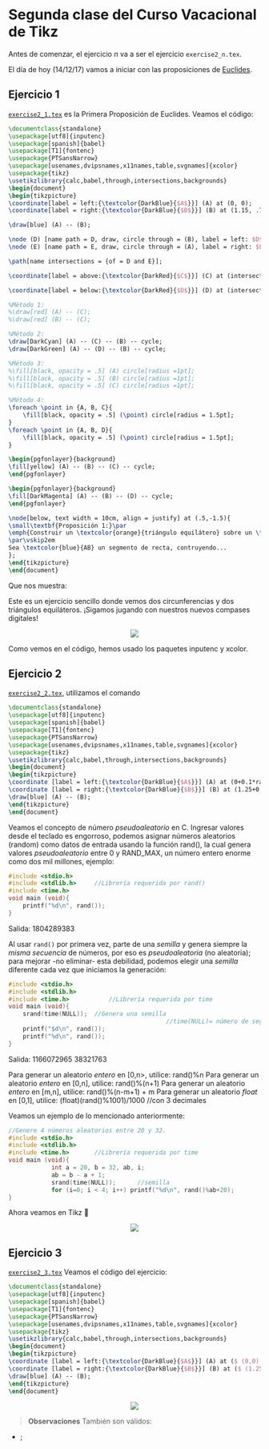 # Segunda clase del Curso Vacacional de Tikz
Antes de comenzar, el ejercicio *n* va a ser el ejercicio `exercise2_n.tex`.

El día de hoy (14/12/17) vamos a iniciar con las proposiciones de [Euclides](http://ctan.uniminuto.edu/graphics/pgf/base/doc/pgfmanual.pdf).

## Ejercicio 1 ##
[`exercise2_1.tex`](https://github.com/carlosal1015/Curso-de-LaTeX/blob/master/Curso%20Vacacional%20de%20Tikz/Clases/Clase%202/exercise2_1.tex) es la Primera Proposición de Euclides. Veamos el código:

```tex
\documentclass{standalone}
\usepackage[utf8]{inputenc}
\usepackage[spanish]{babel}
\usepackage[T1]{fontenc}
\usepackage{PTSansNarrow}
\usepackage[usenames,dvipsnames,x11names,table,svgnames]{xcolor}
\usepackage{tikz}
\usetikzlibrary{calc,babel,through,intersections,backgrounds}
\begin{document}
\begin{tikzpicture}
\coordinate[label = left:{\textcolor{DarkBlue}{$A$}}] (A) at (0, 0);
\coordinate[label = right:{\textcolor{DarkBlue}{$B$}}] (B) at (1.15, .75);

\draw[blue] (A) -- (B);

\node (D) [name path = D, draw, circle through = (B), label = left: $D$]  at (A) {};
\node (E) [name path = E, draw, circle through = (A), label = right: $E$]  at (B) {};

\path[name intersections = {of = D and E}];

\coordinate[label = above:{\textcolor{DarkRed}{$C$}}] (C) at (intersection-1);

\coordinate[label = below:{\textcolor{DarkRed}{$D$}}] (D) at (intersection-2);

%Método 1:
%\draw[red] (A) -- (C);
%\draw[red] (B) -- (C);

%Método 2:
\draw[DarkCyan] (A) -- (C) -- (B) -- cycle;
\draw[DarkGreen] (A) -- (D) -- (B) -- cycle;

%Método 3:
%\fill[black, opacity = .5] (A) circle[radius =1pt];
%\fill[black, opacity = .5] (B) circle[radius =1pt];
%\fill[black, opacity = .5] (C) circle[radius =1pt];

%Método 4:
\foreach \point in {A, B, C}{
	\fill[black, opacity = .5] (\point) circle[radius = 1.5pt];
}
\foreach \point in {A, B, D}{
	\fill[black, opacity = .5] (\point) circle[radius = 1.5pt];
}

\begin{pgfonlayer}{background}
\fill[yellow] (A) -- (B) -- (C) -- cycle;
\end{pgfonlayer}

\begin{pgfonlayer}{background}
\fill[DarkMagenta] (A) -- (B) -- (D) -- cycle;
\end{pgfonlayer}

\node[below, text width = 10cm, align = justify] at (.5,-1.5){
\small\textbf{Proposición 1:}\par
\emph{Construir un \textcolor{orange}{triángulo equilátero} sobre un \textcolor{blue}{segmento de recta} dado.}
\par\vskip2em
Sea \textcolor{blue}{AB} un segmento de recta, contruyendo...
};
\end{tikzpicture}
\end{document}
```

Que nos muestra:

Este es un ejercicio sencillo donde vemos dos circunferencias y dos triángulos equiláteros. ¡Sigamos jugando con nuestros nuevos compases digitales!

<p align="center">
  <img src="https://github.com/carlosal1015/Curso-de-LaTeX/blob/master/Curso%20Vacacional%20de%20Tikz/Clases/Clase%202/images/exercise2_1.png">
</p>


Como vemos en el código, hemos usado los paquetes inputenc y xcolor.

## Ejercicio 2 ##
[`exercise2_2.tex`](https://github.com/carlosal1015/Curso-de-LaTeX/blob/master/Curso%20Vacacional%20de%20Tikz/Clases/Clase%202/exercise2_2.tex), utilizamos el comando
```tex
\documentclass{standalone}
\usepackage[utf8]{inputenc}
\usepackage[spanish]{babel}
\usepackage[T1]{fontenc}
\usepackage{PTSansNarrow}
\usepackage[usenames,dvipsnames,x11names,table,svgnames]{xcolor}
\usepackage{tikz}
\usetikzlibrary{calc,babel,through,intersections,backgrounds}
\begin{document}
\begin{tikzpicture}
\coordinate [label = left:{\textcolor{DarkBlue}{$A$}}] (A) at (0+0.1*rand,0+0.1*rand);
\coordinate [label = right:{\textcolor{DarkBlue}{$B$}}] (B) at (1.25+0.1*rand,0.25+0.1*rand);
\draw[blue] (A) -- (B);
\end{tikzpicture}
\end{document}
```
Veamos el concepto de número _pseudoaleatorio_ en C. Ingresar valores desde el teclado es engorroso, podemos asignar números aleatorios (random) como datos de entrada usando la función rand(), la cual genera valores _pseudoaleatorio_ entre 0 y RAND_MAX, un número entero enorme como dos mil millones, ejemplo:

```c
#include <stdio.h>
#include <stdlib.h>		//Librería requerida por rand()
#include <time.h>
void main (void){
    printf("%d\n", rand());
}
```
Salida: 1804289383

Al usar `rand()` por primera vez, parte de una *semilla* y genera siempre la *misma secuencia* de números, por eso es _pseudoaleatoria_ (no aleatoria); para mejorar -no eliminar- esta debilidad, podemos elegir una *semilla* diferente cada vez que iniciamos la generación:
```c
#include <stdio.h>
#include <stdlib.h>
#include <time.h>			//Librería requerida por time
void main (void){
	srand(time(NULL));	//Genera una semilla
											//time(NULL)= número de segundos que han pasado desde el 1 de enero de 1970
	printf("$d\n", rand());
	printf("%d\n", rand());
}
```
Salida:	1166072965
				38321763

Para generar un aleatorio *entero* en [0,n>, utilice:		rand()%n
Para generar un aleatorio *entero* en [0,n], utilice:		rand()%(n+1)
Para generar un aleatorio *entero* en [m,n], utilice:		rand()%(n-m+1) + m
Para generar un aleatorio *float* en [0,1], utilice:		(float)(rand()%1001)/1000		//con 3 decimales

Veamos un ejemplo de lo mencionado anteriormente:
```c
//Genere 4 números aleatorios entre 20 y 32.
#include <stdio.h>
#include <stdlib.h>
#include <time.h>		//Librería requerida por time
void main (void){
			int a = 20, b = 32, ab, i;
			ab = b - a + 1;
			srand(time(NULL));		//semilla
			for (i=0; i < 4; i++) printf("%d\n", rand()%ab+20);
}
```
Ahora veamos en Tikz :panda_face:

<p align="center">
  <img src="https://github.com/carlosal1015/Curso-de-LaTeX/blob/master/Curso%20Vacacional%20de%20Tikz/Clases/Clase%202/images/exercise2_2.png">
</p>

## Ejercicio 3 ##
[`exercise2_3.tex`](https://github.com/carlosal1015/Curso-de-LaTeX/blob/master/Curso%20Vacacional%20de%20Tikz/Clases/Clase%202/exercise2_3.tex)
Veamos el código del ejercicio:

```tex
\documentclass{standalone}
\usepackage[utf8]{inputenc}
\usepackage[spanish]{babel}
\usepackage[T1]{fontenc}
\usepackage{PTSansNarrow}
\usepackage[usenames,dvipsnames,x11names,table,svgnames]{xcolor}
\usepackage{tikz}
\usetikzlibrary{calc,babel,through,intersections,backgrounds}
\begin{document}
\begin{tikzpicture}
\coordinate [label = left:{\textcolor{DarkBlue}{$A$}}] (A) at ($ (0,0) + .1*(rand,rand) $);
\coordinate [label = right:{\textcolor{DarkBlue}{$B$}}] (B) at ($ (1.25,0.25) + .1*(rand,rand) $);
\draw[blue] (A) -- (B);
\end{tikzpicture}
\end{document}
```

<p align="center">
  <img src="https://github.com/carlosal1015/Curso-de-LaTeX/blob/master/Curso%20Vacacional%20de%20Tikz/Clases/Clase%202/images/exercise2_3.png">
</p>

> **Observaciones** También son válidos:
- ;
